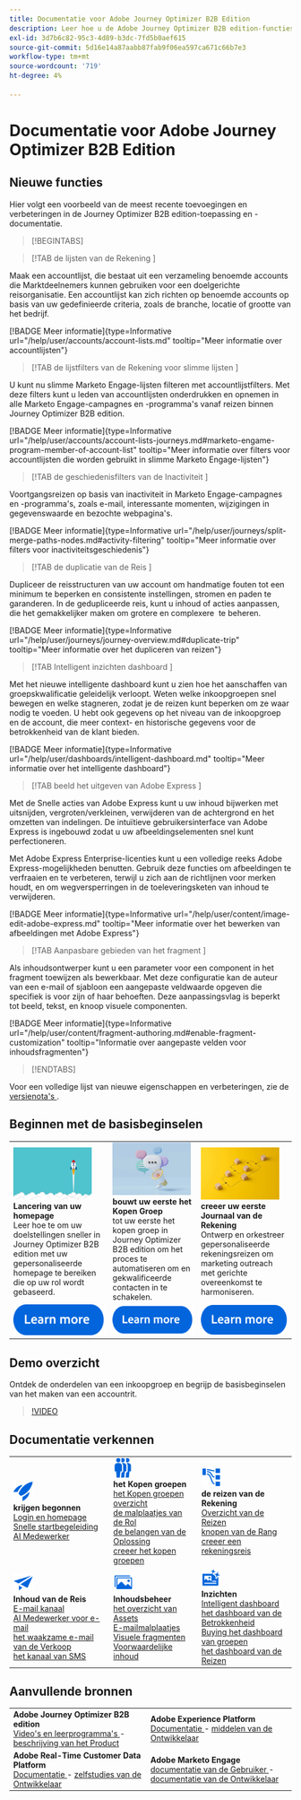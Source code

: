 ```yaml
---
title: Documentatie voor Adobe Journey Optimizer B2B Edition
description: Leer hoe u de Adobe Journey Optimizer B2B edition-functies kunt gebruiken voor het ordenen van accounts en het kopen van groepsreizen met behulp van ingebouwde generatieve AI en toonaangevende automatisering.
exl-id: 3d7b6c82-95c3-4d89-b3dc-7fd5b0aef615
source-git-commit: 5d16e14a87aabb87fab9f06ea597ca671c66b7e3
workflow-type: tm+mt
source-wordcount: '719'
ht-degree: 4%

---
```


# Documentatie voor Adobe Journey Optimizer B2B Edition

## Nieuwe functies

Hier volgt een voorbeeld van de meest recente toevoegingen en verbeteringen in de Journey Optimizer B2B edition-toepassing en -documentatie.

>[!BEGINTABS]

>[!TAB  de lijsten van de Rekening ]

Maak een accountlijst, die bestaat uit een verzameling benoemde accounts die Marktdeelnemers kunnen gebruiken voor een doelgerichte reisorganisatie. Een accountlijst kan zich richten op benoemde accounts op basis van uw gedefinieerde criteria, zoals de branche, locatie of grootte van het bedrijf.

[!BADGE Meer informatie]{type=Informative url="/help/user/accounts/account-lists.md" tooltip="Meer informatie over accountlijsten"}

>[!TAB  de lijstfilters van de Rekening voor slimme lijsten ]

U kunt nu slimme Marketo Engage-lijsten filteren met accountlijstfilters. Met deze filters kunt u leden van accountlijsten onderdrukken en opnemen in alle Marketo Engage-campagnes en -programma&#39;s vanaf reizen binnen Journey Optimizer B2B edition.

[!BADGE Meer informatie]{type=Informative url="/help/user/accounts/account-lists-journeys.md#marketo-engame-program-member-of-account-list" tooltip="Meer informatie over filters voor accountlijsten die worden gebruikt in slimme Marketo Engage-lijsten"}

>[!TAB  de geschiedenisfilters van de Inactiviteit ]

Voortgangsreizen op basis van inactiviteit in Marketo Engage-campagnes en -programma&#39;s, zoals e-mail, interessante momenten, wijzigingen in gegevenswaarde en bezochte webpagina&#39;s.

[!BADGE Meer informatie]{type=Informative url="/help/user/journeys/split-merge-paths-nodes.md#activity-filtering" tooltip="Meer informatie over filters voor inactiviteitsgeschiedenis"}

>[!TAB  de duplicatie van de Reis ]

Dupliceer de reisstructuren van uw account om handmatige fouten tot een minimum te beperken en consistente instellingen, stromen en paden te garanderen. In de gedupliceerde reis, kunt u inhoud of acties aanpassen, die het gemakkelijker maken om grotere en complexere &#x200B; te beheren.

[!BADGE Meer informatie]{type=Informative url="/help/user/journeys/journey-overview.md#duplicate-trip" tooltip="Meer informatie over het dupliceren van reizen"}

>[!TAB  Intelligent inzichten dashboard ]

Met het nieuwe intelligente dashboard kunt u zien hoe het aanschaffen van groepskwalificatie geleidelijk verloopt. Weten welke inkoopgroepen snel bewegen en welke stagneren, zodat je de reizen kunt beperken om ze waar nodig te voeden. U hebt ook gegevens op het niveau van de inkoopgroep en de account, die meer context- en historische gegevens voor de betrokkenheid van de klant bieden.

[!BADGE Meer informatie]{type=Informative url="/help/user/dashboards/intelligent-dashboard.md" tooltip="Meer informatie over het intelligente dashboard"}

>[!TAB  beeld het uitgeven van Adobe Express ]

Met de Snelle acties van Adobe Express kunt u uw inhoud bijwerken met uitsnijden, vergroten/verkleinen, verwijderen van de achtergrond en het omzetten van indelingen. De intuïtieve gebruikersinterface van Adobe Express is ingebouwd zodat u uw afbeeldingselementen snel kunt perfectioneren.

Met Adobe Express Enterprise-licenties kunt u een volledige reeks Adobe Express-mogelijkheden benutten. Gebruik deze functies om afbeeldingen te verfraaien en te verbeteren, terwijl u zich aan de richtlijnen voor merken houdt, en om wegversperringen in de toeleveringsketen van inhoud te verwijderen.

[!BADGE Meer informatie]{type=Informative url="/help/user/content/image-edit-adobe-express.md" tooltip="Meer informatie over het bewerken van afbeeldingen met Adobe Express"}

>[!TAB  Aanpasbare gebieden van het fragment ]

Als inhoudsontwerper kunt u een parameter voor een component in het fragment toewijzen als bewerkbaar. Met deze configuratie kan de auteur van een e-mail of sjabloon een aangepaste veldwaarde opgeven die specifiek is voor zijn of haar behoeften. Deze aanpassingsvlag is beperkt tot beeld, tekst, en knoop visuele componenten.

[!BADGE Meer informatie]{type=Informative url="/help/user/content/fragment-authoring.md#enable-fragment-customization" tooltip="Informatie over aangepaste velden voor inhoudsfragmenten"}

>[!ENDTABS]

Voor een volledige lijst van nieuwe eigenschappen en verbeteringen, zie de [ versienota&#39;s ](../user/release-notes/release-notes.md). <!-- Stay up-to-date with the latest changes in our documentation by visiting the [documentation updates page](using/rn/documentation-updates.md).-->

## Beginnen met de basisbeginselen

<table style="table-layout:fixed">
  <tr style="border: 0;">
    <td>
    <a href="home-page.md"><img width="140px" src="./assets/launch.png" alt="Starten van productgebruik"></a>
    <div><strong> Lancering van uw homepage </strong><br/> Leer hoe te om uw doelstellingen sneller in Journey Optimizer B2B edition met uw gepersonaliseerde homepage te bereiken die op uw rol wordt gebaseerd.</div>
    </td>
      <td>
    <a href="buying-groups/buying-groups-overview.md"><img width="140px" src="./assets/communication.png" alt="Koopgroepen"></a>
    <div><strong> bouwt uw eerste het Kopen Groep </strong><br/> tot uw eerste het kopen groep in Journey Optimizer B2B edition om het proces te automatiseren om en gekwalificeerde contacten in te schakelen.</div>
    </td>
    <td>
    <a href="journeys/journey-overview.md"><img width="140px" src="./assets/flow.png" alt="Accountreizen"></a>
    <div><strong> creeer uw eerste Journaal van de Rekening </strong><br/> Ontwerp en orkestreer gepersonaliseerde rekeningsreizen om marketing outreach met gerichte overeenkomst te harmoniseren. 
    </div>
    </td>
  </tr>
  <tr style="border: 0;">
    <td align="center"><a href="home-page.md"><img src="../assets/learn-more.svg" alt="Meer informatie"></a></td>
    <td align="center"><a href="buying-groups/buying-groups-overview.md"><img src="../assets/learn-more.svg" alt="Meer informatie"></a></td>
    <td align="center"><a href="journeys/journey-overview.md"><img src="../assets/learn-more.svg" alt="Meer informatie"></a></td>
    </tr>
</table>

## Demo overzicht

Ontdek de onderdelen van een inkoopgroep en begrijp de basisbeginselen van het maken van een accountrit.

>[!VIDEO](https://video.tv.adobe.com/v/3432054?quality=12)

## Documentatie verkennen

<table style="table-layout:auto">
  <tr style="border: 0;">
    <td>
      <img src="../assets/do-not-localize/icon-quick-start.svg" width="35px" alt="Aan de slag"><br/>
      <strong> krijgen begonnen </strong><br/> <a href="home-page.md"> Login en homepage </a><br/> <a href="./start/get-started.md"> Snelle startbegeleiding </a> <br/><a href="./ai-assistant/ai-assistant-overview.md"> AI Medewerker </a>
    </td>
    <!--
    <td>
      <img src="../assets/do-not-localize/icon-configure.svg" width="35px"><br/>
      <strong>Configuration<br/>administration</strong><br/><a href="using/configuration/channel-surfaces.md">Channel surfaces</a> - <a href="using/configuration/about-data-sources-events-actions.md">Configure journeys</a>  - <a href="using/administration/permissions-overview.md">Access control</a> - <a href="using/administration/sandboxes.md">Sandboxes management</a>
    </td> -->
    <td>
      <img src="../assets/do-not-localize/icon_audience.svg" width="35px" alt="Koopgroepen"><br/>
      <strong> het Kopen groepen </strong><br/> <a href="./buying-groups/buying-groups-overview.md"> het Kopen groepen overzicht </a><br/> <a href="./buying-groups/buying-groups-role-templates.md"> de malplaatjes van de Rol </a><br/> <a href="./buying-groups/solution-interests.md"> de belangen van de Oplossing </a><br/> <a href="./buying-groups/buying-groups-create.md"> creeer het kopen groepen </a>
    </td>
    <td>
      <img src="../assets/do-not-localize/icon-paths.svg" width="35px" alt="Accountreizen"><br/>
      <strong> de reizen van de Rekening </strong><br/> <a href="./journeys/journey-overview.md"> Overzicht van de Reizen </a><br/> <a href="./journeys/journey-nodes.md"> knopen van de Rang </a><br/> <a href="./journeys/journey-overview.md#create-an-account-journey"> creeer een rekeningsreis </a>
    </td>
  </tr>
  <tr style="border: 0;">
    <td>
      <img src="../assets/do-not-localize/icon-campaign.svg" width="35px" alt="Reisinhoud"><br/>
      <strong> Inhoud van de Reis </strong><br/> <a href="./content/add-email.md"> E-mail kanaal </a><br/> <a href="./content/ai-assistant-emails.md"> AI Medewerker voor e-mail </a><br/> <a href="./content/sales-alert-email.md"> het waakzame e-mail van de Verkoop </a><br/> <a href="./content/sms-authoring.md"> het kanaal van SMS </a>
    </td>
        <td>
      <img src="../assets/do-not-localize/icon_assets.svg" width="35px" alt="Inhoudsbeheer"><br/>
      <strong> Inhoudsbeheer </strong><br/> <a href="./content/assets-overview.md"> het overzicht van Assets </a><br/> <a href="./content/email-templates.md"> E-mailmalplaatjes </a><br/> <a href="./content/fragments.md"> Visuele fragmenten </a><br/> <a href="./content/conditional-content.md"> Voorwaardelijke inhoud </a>
    </td>
    <td>
      <img src="../assets/do-not-localize/icon-offer.svg" width="35px" alt="Inzichten en dashboards"><br/>
      <strong> Inzichten </strong><br/> <a href="./dashboards/intelligent-dashboard.md"> Intelligent dashboard </a><br/> <a href="./dashboards/engagement-dashboard.md"> het dashboard van de Betrokkenheid </a><br/> <a href="./dashboards/buying-groups-dashboard.md"> Buying het dashboard van groepen </a><br/> <a href="./dashboards/journeys-dashboard.md"> het dashboard van de Reizen </a>
    </td>

</tr>
</table>

## Aanvullende bronnen

<table style="table-layout:fixed"><tr style="border: 0;">
<tr><td><strong> Adobe Journey Optimizer B2B edition </strong><br/>
<a href="https://experienceleague.adobe.com/nl/docs/journey-optimizer-b2b-learn/tutorials/overview" target="_blank"> Video's en leerprogramma's </a> - <a href="https://helpx.adobe.com/nl/legal/product-descriptions/adobe-journey-optimizer-b2b.html" target="_blank"> beschrijving van het Product </a> <!-- - <a href="https://www.adobe.com/content/dam/cc/en/security/pdfs/AJO_SecurityOverview.pdf" target="_blank">Security overview (PDF)</a> - <a href="https://developer.adobe.com/journey-optimizer-apis/" target="_blank">APIs reference</a> - <a href="https://experienceleague.adobe.com/tools/ajo-schemas/schema-dictionary.html?lang=nl-NL" target="_blank">Journey Optimizer Schema Dictionary</a> -->
</td>
<td><strong> Adobe Experience Platform </strong><br/>
<a href="https://experienceleague.adobe.com/nl/docs/experience-platform/landing/home" target="_blank"> Documentatie </a> - <a href="https://business.adobe.com/products/experience-platform/documentation-and-developer-resources.html" target="_blank"> middelen van de Ontwikkelaar </a>
</td></tr>
<tr><td><strong> Adobe Real-Time Customer Data Platform </strong><br/>
<a href="https://experienceleague.adobe.com/nl/docs/experience-platform/rtcdp/home" target="_blank"> Documentatie </a> - <a href="https://experienceleague.adobe.com/nl/docs/platform-learn/getting-started-for-data-architects-and-data-engineers/overview" target="_blank"> zelfstudies van de Ontwikkelaar </a>
</td><td><strong> Adobe Marketo Engage </strong><br/>
<a href="https://experienceleague.adobe.com/nl/docs/marketo/using/home" target="_blank"> documentatie van de Gebruiker </a> - <a href="https://experienceleague.adobe.com/nl/docs/marketo-developer/marketo/home" target="_blank"> documentatie van de Ontwikkelaar </a>
</td>
</tr></table>

